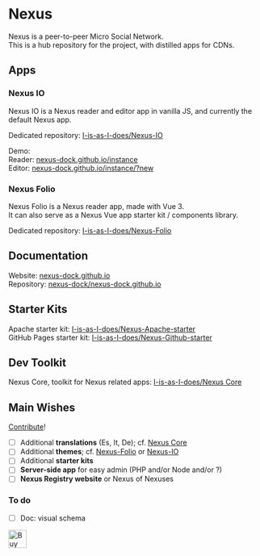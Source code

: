 # Nexus

Nexus is a peer-to-peer Micro Social Network.  
This is a hub repository for the project, with distilled apps for CDNs.  

## Apps

### Nexus IO

Nexus IO is a Nexus reader and editor app in vanilla JS, and currently the default Nexus app.  

Dedicated repository: [I-is-as-I-does/Nexus-IO](https://github.com/I-is-as-I-does/Nexus-IO)  

Demo:  
Reader: [nexus-dock.github.io/instance](https://nexus-dock.github.io/instance)  
Editor: [nexus-dock.github.io/instance/?new](https://nexus-dock.github.io/instance/?new)  
 
### Nexus Folio

Nexus Folio is a Nexus reader app, made with Vue 3.  
It can also serve as a Nexus Vue app starter kit / components library.  

Dedicated repository: [I-is-as-I-does/Nexus-Folio](https://github.com/I-is-as-I-does/Nexus-Folio)  

## Documentation

Website: [nexus-dock.github.io](https://nexus-dock.github.io/)  
Repository: [nexus-dock/nexus-dock.github.io](https://github.com/nexus-dock/nexus-dock.github.io)  

## Starter Kits
 
Apache starter kit: [I-is-as-I-does/Nexus-Apache-starter](https://github.com/I-is-as-I-does/Nexus-Apache-starter)  
GitHub Pages starter kit: [I-is-as-I-does/Nexus-Github-starter](https://github.com/I-is-as-I-does/Nexus-Github-starter)

## Dev Toolkit

Nexus Core, toolkit for Nexus related apps: [I-is-as-I-does/Nexus Core](https://github.com/I-is-as-I-does/Nexus-Core)  

## Main Wishes

[Contribute](./CONTRIBUTING.md)!

- [ ] Additional **translations** (Es, It, De); cf. [Nexus Core](https://github.com/I-is-as-I-does/Nexus-Core)  
- [ ] Additional **themes**; cf. [Nexus-Folio](https://github.com/I-is-as-I-does/Nexus-Folio) or [Nexus-IO](https://github.com/I-is-as-I-does/Nexus-IO)
- [ ] Additional **starter kits**
- [ ] **Server-side app** for easy admin (PHP and/or Node and/or ?)
- [ ] **Nexus Registry website** or Nexus of Nexuses

### To do

- [ ] Doc: visual schema

<a href='https://ko-fi.com/I2I17EOYP' target='_blank'><img height='36' style='border:0px;height:36px;' src='https://cdn.ko-fi.com/cdn/kofi2.png?v=3' border='0' alt='Buy Me a Coffee at ko-fi.com' /></a>